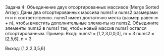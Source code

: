 Задача 4:
Объединение двух отсортированных массивов (Merge Sorted Array):
Даны два отсортированных массива nums1 и nums2 размерами m и n соответственно. 
nums1 имеет достаточно места (размер равен m + n), чтобы вместить дополнительные элементы из nums2. 
Объедините элементы nums2 в nums1 так, чтобы новый массив nums1 остался отсортированным.
Пример:
Вход:
nums1 = [1,2,3,0,0,0], m = 3
nums2 = [2,5,6],       n = 3

Выход:
[1,2,2,3,5,6]

 